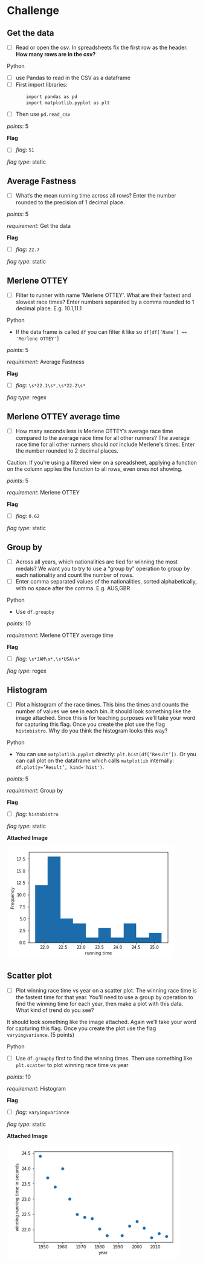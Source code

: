 # Challenge

## Get the data

- [ ] Read or open the csv. In spreadsheets fix the first row as the header. **How many rows are in the csv?**

Python

- [ ] use Pandas to read in the CSV as a dataframe
- [ ] First import libraries:
 ```
        import pandas as pd
        import matplotlib.pyplot as plt
```
- [ ] Then use `pd.read_csv`


_points_: 5

**Flag**

- [ ] _flag_: `51`

_flag type_: static


## Average Fastness
- [ ] What’s the mean running time across all rows? Enter the number rounded to the precision of 1 decimal place.

_points_: 5

_requirement_: Get the data

**Flag**

- [ ] _flag_: `22.7`

_flag type_: static


## Merlene OTTEY
- [ ] Filter to runner with name 'Merlene OTTEY'. What are their fastest and slowest race times? Enter numbers separated by a comma rounded to 1 decimal place. E.g. 10.1,11.1


Python

- If the data frame is called `df` you can filter it like so `df[df[‘Name’] ==  'Merlene OTTEY']`


_points_: 5

_requirement_: Average Fastness

**Flag**

- [ ] _flag_: `\s*22.1\s*,\s*22.2\s*`

_flag type_: regex


## Merlene OTTEY average time
- [ ] How many seconds less is Merlene OTTEY’s average race time compared to the average race time for all other runners? The average race time for all other runners should *not* include Merlene's times. Enter the number rounded to 2 decimal places.

Caution: If you’re using a filtered view on a spreadsheet, applying a function on the column applies the function to all rows, even ones not showing.


_points_: 5

_requirement_: Merlene OTTEY

**Flag**

- [ ] _flag_: `0.62`

_flag type_: static


## Group by
- [ ] Across all years, which nationalities are tied for winning the most medals? We want you to try to use a “group by” operation to group by each nationality and count the number of rows.
- [ ] Enter comma separated values of the nationalities, sorted alphabetically, with no space after the comma. E.g. AUS,GBR

Python
- Use `df.groupby`

_points_: 10

_requirement_: Merlene OTTEY average time

**Flag**

- [ ] _flag_: `\s*JAM\s*,\s*USA\s*`

_flag type_: regex


## Histogram

- [ ] Plot a histogram of the race times. This bins the times and counts the number of values we see in each bin. It should look something like the image attached. Since this is for teaching purposes we’ll take your word for capturing this flag. Once you create the plot use the flag `histobistro`. Why do you think the histogram looks this way?

Python

- You can use `matplotlib.pyplot` directly: `plt.hist(df[‘Result’])`. Or you can call plot on the dataframe which calls `matplotlib` internally: `df.plot(y=’Result’, kind='hist')`.


_points_: 5

_requirement_: Group by

**Flag**

- [ ] _flag_: `histobistro`

_flag type_: static

**Attached Image**

![histogram of race times](img/histogram.png)


## Scatter plot

- [ ] Plot winning race time vs year on a scatter plot. The winning race time is the fastest time for that year. You’ll need to use a group by operation to find the winning time for each year, then make a plot with this data. What kind of trend do you see?

It should look something like the image attached. Again we’ll take your word for capturing this flag. Once you create the plot use the flag `varyingvariance`. (5 points)

Python

- [ ] Use `df.groupby` first to find the winning times. Then use something like `plt.scatter` to plot winning race time vs year


_points_: 10

_requirement_: Histogram

**Flag**

- [ ] _flag_: `varyingvariance`

_flag type_: static

**Attached Image**

![histogram of race times](img/winning_running_times.png)

